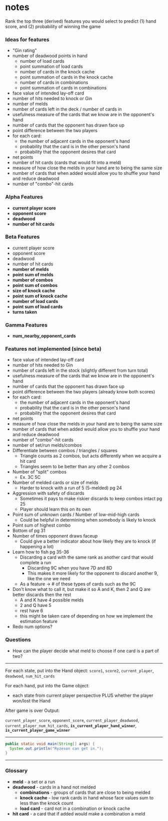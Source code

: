 # notes

Rank the top three (derived) features you would select to predict (1) hand score, and (2) probability of winning the game



### Ideas for features
- "Gin rating"
- number of deadwood points in hand
    - number of load cards
    - point summation of load cards
    - number of cards in the knock cache
    - point summation of cards in the knock cache
    - number of cards in combinations
    - point summation of cards in combinations
- face value of intended lay-off card
- number of hits needed to knock or Gin
- number of melds
- number of cards left in the deck / number of cards in
- usefulness measure of the cards that we know are in the opponent's hand
- number of cards that the opponent has drawn face up
- point difference between the two players
- for each card:
    - the number of adjacent cards in the opponent's hand
    - probability that the card is in the other person's hand
    - probability that the opponent desires that card
- net points
- number of hit cards (cards that would fit into a meld)
- measure of how close the melds in your hand are to being the same size
- number of cards that when added would allow you to shuffle your hand and reduce deadwood
- number of "combo"-hit cards

### Alpha Features
 - **current player score**
 - **opponent score**
 - **deadwood**
 - **number of hit cards**

### Beta Features
- current player score
- opponent score
- deadwood
- number of hit cards
- **number of melds**
- **point sum of melds**
- **number of combos**
- **point sum of combos**
- **size of knock cache**
- **point sum of knock cache**
- **number of load cards**
- **point sum of load cards**
- **turns taken**


### Gamma Features
- **num_nearby_opponent_cards**


### Features not implemented (since beta)
- face value of intended lay-off card
- number of hits needed to Gin
- number of cards left in the stock (slightly different from turn total)
- usefulness measure of the cards that we know are in the opponent's hand
- number of cards that the opponent has drawn face up
- point difference between the two players (already know both scores)
- for each card:
    - the number of adjacent cards in the opponent's hand
    - probability that the card is in the other person's hand
    - probability that the opponent desires that card
- net points
- measure of how close the melds in your hand are to being the same size
- number of cards that when added would allow you to shuffle your hand and reduce deadwood
- number of "combo"-hit cards
- number of set/run melds/combos
- Differentiate between combos / triangles / squares
	- Triangle counts as 2 combos, but acts differently when we acquire a hit card
	- Triangles seem to be better than any other 2 combos
- Number of "split" combos
	- Ex. 3C 5C
- Number of melded cards or size of melds
	- Harder to knock with a run of 5 (5-melded) pg 24
- Aggression with safety of discards
	- Sometimes it pays to make riskier discards to keep combos intact pg 25
	- Player should learn this on its own
- Point sum of unknown cards / Number of low-mid-high cards
	- Could be helpful in determining when somebody is likely to knock
- Point sum of highest combo
- Bottom of pg 31
- Number of times opponent draws faceup
	- Could give a better indicator about how likely they are to knock (if happening a lot)
- Learn how to fish pg 35-36
	- Discarding a card with the same rank as another card that would complete a run
		- Discarding 9C when you have 7D and 8D
		- This makes it more likely for the opponent to discard another 9, like the one we need
	- As a feature -> # of these types of cards such as the 9C
- Don't know what to call it, but make it so A and K, then 2 and Q are better discards then the rest
	- A and K have 4 possible melds
	- 2 and Q have 5
	- rest have 6
	- this might be taken care of depending on how we implement the estimation feature
- Redo num options?





### Questions
 - How can the player decide what meld to choose if one card is a part of two?




---

For each state, put into the Hand object:
`score1`, `score2`, `current_player`, `deadwood`, `num_hit_cards`

For each hand, put into the Game object:
 - each state from current player perspective PLUS whether the player won/lost the Hand

After game is over Output:

`current_player_score`, `opponent_score`, `current_player_deadwood`, `current_player_num_hit_cards`, **`is_current_player_hand_winner`**, **`is_current_player_game_winner`**

---






 ```java
 public static void main(String[] args) {
   System.out.println("Ryzeson can get in.");
 }
 ```


___
### Glossary
- **meld** - a set or a run
- **deadwood** - cards in a hand not melded
    - **combinations** - groups of cards that are close to being melded
    - **knock cache** - low rank cards in hand whose face values sum to less than the knock count
    - **load card** - card not in a combination or knock cache
- **hit card** - a card that if added would make a combination a meld
